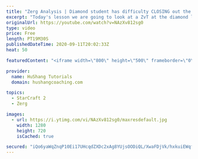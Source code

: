 ```yaml
---
title: "Zerg Analysis | Diamond student has difficulty CLOSING out the MATCH [Starcraft 2]"
excerpt: "Today's lesson we are going to look at a ZvT at the diamond level focusing on the Zerg Analysis. The zerg manages to get into a very strong position but has difficulty closing it out. Let's learn how we can approach this scenario better!  Zerg Analysis | Diamond student has difficulty CLOSING out the"
originalUrl: https://youtube.com/watch?v=NAzXv812sg0
type: video
price: Free
length: PT19M30S
publishedDateTime: 2020-09-11T20:02:33Z
heat: 50

featuredContent: "<iframe width=\"800\" height=\"500\" frameborder=\"0\" src=\"https://www.youtube.com/embed/NAzXv812sg0\" allow=\"accelerometer; autoplay; encrypted-media; gyroscope; picture-in-picture\" allowfullscreen></iframe>"

provider:
  name: HuShang Tutorials
  domain: hushangcoaching.com

topics:
  - StarCraft 2
  - Zerg

images:
  - url: https://i.ytimg.com/vi/NAzXv812sg0/maxresdefault.jpg
    width: 1280
    height: 720
    isCached: true

secured: "iQo6yaWqZnqP10Ei17UHcqdZXDc2xAg8YUjsOODiQL/XwaFDjVk/hxkuiEWqfYUY+HdDd/JJaGli6M9xB6Rd83I90uHId0P/eCb1ohJeHsLOLK6hl1MmS4kS8Nvd8tPuGGX1L3PuTiR89blnbkA+WwO+bEeC1OMNxDi6Xd/5CLpwEsH+09x2iZtuG+y6DvgedrWVcGhZPTdWsKrGf61cpzyftQG/k2cHfVvn6VJga604Sic5Y3j/xMtmAbV4chdUJQVlZuiazuooamphkCIOOnqOAVEQENLFhFxlRV2oMOzN1b9S8ODYxDGLITd2MGWcrIQQ/+Vlgr9aLPOk+IdJvFHTVSqPdmFypXaR+OWjn8Wr/kBJsVv3fPactQ3Bf3Up20xmZO7Iu0xnyt3GDZDCJbRI67X8dZaXvucQSWiJk/A=;yb8C/zxqPrRZwqhekYjj6w=="
---
```


